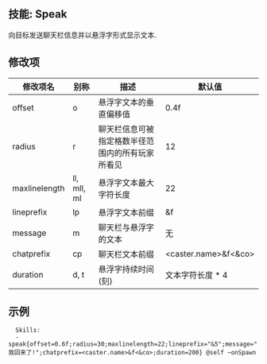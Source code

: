 技能: Speak
--------------------------

向目标发送聊天栏信息并以悬浮字形式显示文本.

修改项
----------

| 修改项名 | 别称    | 描述                                                                                                    | 默认值 |
|-----------|------------|----------------------------------------------------------------------------------------------------------------|---------------|
| offset        | o           | 悬浮字文本的垂直偏移值 | 0.4f                             |
| radius        | r           | 聊天栏信息可被指定格数半径范围内的所有玩家所看见 | 12  |                             | sendchatmessage | chatmessage, chat | 是否发送聊天栏信息 | true |
| maxlinelength | ll, mll, ml | 悬浮字文本最大字符长度 | 22                               |
| lineprefix    | lp          | 悬浮字文本前缀 | &f                               |
| message       | m           | 聊天栏与悬浮字的文本 | 无                             |
| chatprefix    | cp          | 聊天栏文本前缀 | &lt;caster.name&gt;&f&lt;&co&gt; |
| duration      | d, t        | 悬浮字持续时间(刻) | 文本字符长度 * 4              |

示例
--------

      Skills:
      - speak{offset=0.6f;radius=30;maxlinelength=22;lineprefix="&5";message=" 我回来了!";chatprefix=<caster.name>&f<&co>;duration=200} @self ~onSpawn
